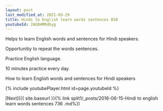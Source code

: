 ```yaml
---
layout: post
last_modified_at: 2021-03-29
title: Hindi to English learn words sentences 850 
youtubeId: 2AGDHMRdGyg
---
```

 
 
Helps to learn English words and sentences for Hindi speakers.

Opportunitiy to repeat the words sentences. 

Practice English language. 
 
10 minutes practice every day. 
 
How to learn English words and sentences for Hindi speakers 
 
{% include youtubePlayer.html id=page.youtubeId %}
 
 
[Next]({{ site.baseurl }}{% link  split1/_posts/2016-06-15-Hindi to english learn words sentences 736 .md%})
 
